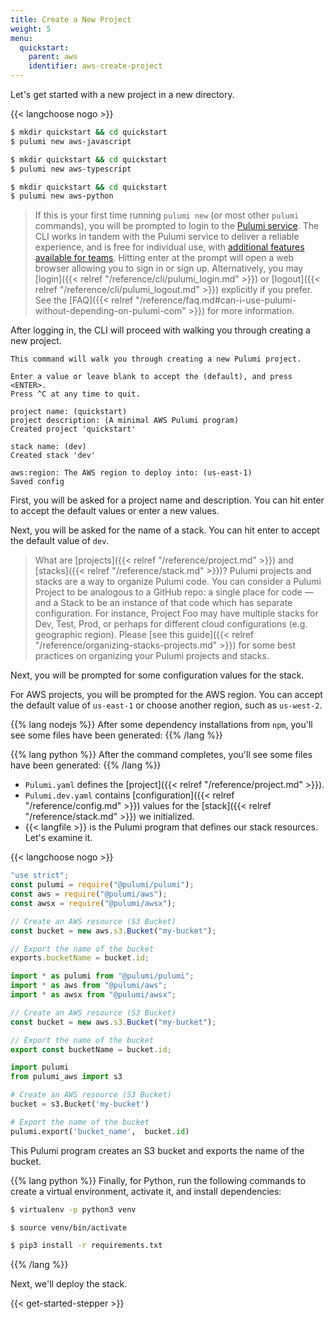 ```yaml
---
title: Create a New Project
weight: 5
menu:
  quickstart:
    parent: aws
    identifier: aws-create-project
---
```


Let's get started with a new project in a new directory.

{{< langchoose nogo >}}

<div class="language-prologue-javascript"></div>

```bash
$ mkdir quickstart && cd quickstart
$ pulumi new aws-javascript
```

<div class="language-prologue-typescript"></div>

```bash
$ mkdir quickstart && cd quickstart
$ pulumi new aws-typescript
```

<div class="language-prologue-python"></div>

```bash
$ mkdir quickstart && cd quickstart
$ pulumi new aws-python
```

> If this is your first time running `pulumi new` (or most other `pulumi` commands), you will be prompted to login to the [Pulumi service](https://app.pulumi.com). The CLI works in tandem with the Pulumi service to deliver a reliable experience, and is free for individual use, with [additional features available for teams](https://www.pulumi.com/pricing/). Hitting enter at the prompt will open a web browser allowing you to sign in or sign up. Alternatively, you may [login]({{< relref "/reference/cli/pulumi_login.md" >}}) or [logout]({{< relref "/reference/cli/pulumi_logout.md" >}}) explicitly if you prefer. See the [FAQ]({{< relref "/reference/faq.md#can-i-use-pulumi-without-depending-on-pulumi-com" >}}) for more information.

After logging in, the CLI will proceed with walking you through creating a new project.

```
This command will walk you through creating a new Pulumi project.

Enter a value or leave blank to accept the (default), and press <ENTER>.
Press ^C at any time to quit.

project name: (quickstart)
project description: (A minimal AWS Pulumi program)
Created project 'quickstart'

stack name: (dev)
Created stack 'dev'

aws:region: The AWS region to deploy into: (us-east-1)
Saved config
```

First, you will be asked for a project name and description. You can hit enter to accept the default values or enter a new values.

Next, you will be asked for the name of a stack. You can hit enter to accept the default value of `dev`.

> What are [projects]({{< relref "/reference/project.md" >}}) and [stacks]({{< relref "/reference/stack.md" >}})? Pulumi projects and stacks are a way to organize Pulumi code. You can consider a Pulumi Project to be analogous to a GitHub repo: a single place for code — and a Stack to be an instance of that code which has separate configuration. For instance, Project Foo may have multiple stacks for Dev, Test, Prod, or perhaps for different cloud configurations (e.g. geographic region). Please [see this guide]({{< relref "/reference/organizing-stacks-projects.md" >}}) for some best practices on organizing your Pulumi projects and stacks.

Next, you will be prompted for some configuration values for the stack.

For AWS projects, you will be prompted for the AWS region. You can accept the default value of `us-east-1` or choose another region, such as `us-west-2`.

{{% lang nodejs %}}
After some dependency installations from `npm`, you'll see some files have been generated:
{{% /lang %}}

{{% lang python %}}
After the command completes, you'll see some files have been generated:
{{% /lang %}}

- `Pulumi.yaml` defines the [project]({{< relref "/reference/project.md" >}}).
- `Pulumi.dev.yaml` contains [configuration]({{< relref "/reference/config.md" >}}) values for the [stack]({{< relref "/reference/stack.md" >}}) we initialized.
- {{< langfile >}} is the Pulumi program that defines our stack resources. Let's examine it.

{{< langchoose nogo >}}

```javascript
"use strict";
const pulumi = require("@pulumi/pulumi");
const aws = require("@pulumi/aws");
const awsx = require("@pulumi/awsx");

// Create an AWS resource (S3 Bucket)
const bucket = new aws.s3.Bucket("my-bucket");

// Export the name of the bucket
exports.bucketName = bucket.id;
```

```typescript
import * as pulumi from "@pulumi/pulumi";
import * as aws from "@pulumi/aws";
import * as awsx from "@pulumi/awsx";

// Create an AWS resource (S3 Bucket)
const bucket = new aws.s3.Bucket("my-bucket");

// Export the name of the bucket
export const bucketName = bucket.id;
```

```python
import pulumi
from pulumi_aws import s3

# Create an AWS resource (S3 Bucket)
bucket = s3.Bucket('my-bucket')

# Export the name of the bucket
pulumi.export('bucket_name',  bucket.id)
```

This Pulumi program creates an S3 bucket and exports the name of the bucket.

{{% lang python %}}
Finally, for Python, run the following commands to create a virtual environment, activate it, and install dependencies:

```bash
$ virtualenv -p python3 venv
```

```bash
$ source venv/bin/activate
```

```bash
$ pip3 install -r requirements.txt
```
{{% /lang %}}

Next, we'll deploy the stack.

{{< get-started-stepper >}}
